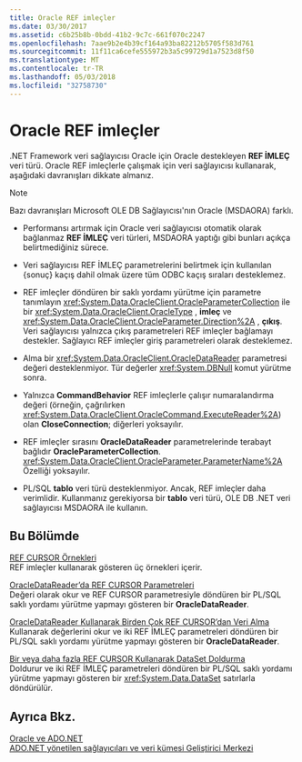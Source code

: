 ```yaml
---
title: Oracle REF imleçler
ms.date: 03/30/2017
ms.assetid: c6b25b8b-0bdd-41b2-9c7c-661f070c2247
ms.openlocfilehash: 7aae9b2e4b39cf164a93ba82212b5705f583d761
ms.sourcegitcommit: 11f11ca6cefe555972b3a5c99729d1a7523d8f50
ms.translationtype: MT
ms.contentlocale: tr-TR
ms.lasthandoff: 05/03/2018
ms.locfileid: "32758730"
---
```

# <a name="oracle-ref-cursors"></a>Oracle REF imleçler
.NET Framework veri sağlayıcısı Oracle için Oracle destekleyen **REF İMLEÇ** veri türü. Oracle REF imleçlerle çalışmak için veri sağlayıcısı kullanarak, aşağıdaki davranışları dikkate almanız.  
  
> [!NOTE]
>  Bazı davranışları Microsoft OLE DB Sağlayıcısı'nın Oracle (MSDAORA) farklı.  
  
-   Performansı artırmak için Oracle veri sağlayıcısı otomatik olarak bağlanmaz **REF İMLEÇ** veri türleri, MSDAORA yaptığı gibi bunları açıkça belirtmediğiniz sürece.  
  
-   Veri sağlayıcısı REF İMLEÇ parametrelerini belirtmek için kullanılan {sonuç} kaçış dahil olmak üzere tüm ODBC kaçış sıraları desteklemez.  
  
-   REF imleçler döndüren bir saklı yordamı yürütme için parametre tanımlayın <xref:System.Data.OracleClient.OracleParameterCollection> ile bir <xref:System.Data.OracleClient.OracleType> , **imleç** ve <xref:System.Data.OracleClient.OracleParameter.Direction%2A> , **çıkış**. Veri sağlayıcısı yalnızca çıkış parametreleri REF imleçler bağlamayı destekler. Sağlayıcı REF imleçler giriş parametreleri olarak desteklemez.  
  
-   Alma bir <xref:System.Data.OracleClient.OracleDataReader> parametresi değeri desteklenmiyor. Tür değerler <xref:System.DBNull> komut yürütme sonra.  
  
-   Yalnızca **CommandBehavior** REF imleçlerle çalışır numaralandırma değeri (örneğin, çağrılırken <xref:System.Data.OracleClient.OracleCommand.ExecuteReader%2A>) olan **CloseConnection**; diğerleri yoksayılır.  
  
-   REF imleçler sırasını **OracleDataReader** parametrelerinde terabayt bağlıdır **OracleParameterCollection**. <xref:System.Data.OracleClient.OracleParameter.ParameterName%2A> Özelliği yoksayılır.  
  
-   PL/SQL **tablo** veri türü desteklenmiyor. Ancak, REF imleçler daha verimlidir. Kullanmanız gerekiyorsa bir **tablo** veri türü, OLE DB .NET veri sağlayıcısı MSDAORA ile kullanın.  
  
## <a name="in-this-section"></a>Bu Bölümde  
 [REF CURSOR Örnekleri](../../../../docs/framework/data/adonet/ref-cursor-examples.md)  
 REF imleçler kullanarak gösteren üç örnekleri içerir.  
  
 [OracleDataReader’da REF CURSOR Parametreleri](../../../../docs/framework/data/adonet/ref-cursor-parameters-in-an-oracledatareader.md)  
 Değeri olarak okur ve REF CURSOR parametresiyle döndüren bir PL/SQL saklı yordamı yürütme yapmayı gösteren bir **OracleDataReader**.  
  
 [OracleDataReader Kullanarak Birden Çok REF CURSOR’dan Veri Alma](../../../../docs/framework/data/adonet/retrieving-data-from-multiple-ref-cursors.md)  
 Kullanarak değerlerini okur ve iki REF İMLEÇ parametreleri döndüren bir PL/SQL saklı yordamı yürütme yapmayı gösteren bir **OracleDataReader**.  
  
 [Bir veya daha fazla REF CURSOR Kullanarak DataSet Doldurma](../../../../docs/framework/data/adonet/filling-a-dataset-using-one-or-more-ref-cursors.md)  
 Doldurur ve iki REF İMLEÇ parametreleri döndüren bir PL/SQL saklı yordamı yürütme yapmayı gösteren bir <xref:System.Data.DataSet> satırlarla döndürülür.  
  
## <a name="see-also"></a>Ayrıca Bkz.  
 [Oracle ve ADO.NET](../../../../docs/framework/data/adonet/oracle-and-adonet.md)  
 [ADO.NET yönetilen sağlayıcıları ve veri kümesi Geliştirici Merkezi](http://go.microsoft.com/fwlink/?LinkId=217917)
